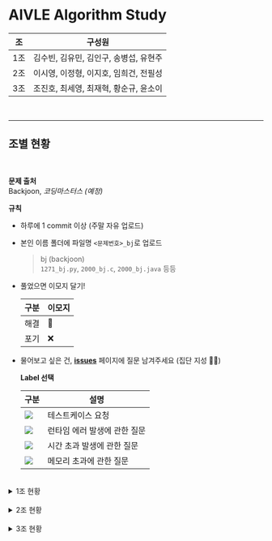 
# **AIVLE Algorithm Study**

| 조| 구성원 |
|--|--|
| 1조 | 김수빈, 김유민, 김인구, 송병섭, 유현주 |
| 2조 | 이시영, 이정형, 이지호, 임희건, 전필성 |
| 3조 | 조진호, 최세영, 최재혁, 황순규, 윤소이 |

<br>

---

## **조별 현황**

<br>

**문제 출처**  
Backjoon, *코딩마스터스 (예정)*  


**규칙**  

- 하루에 1 commit 이상 (주말 자유 업로드)   

- 본인 이름 폴더에 파일명 `<문제번호>_bj`로 업로드
    > bj (backjoon)  
    > `1271_bj.py`, `2000_bj.c`, `2000_bj.java` 등등
- 풀었으면 이모지 달기!

    | 구분 | 이모지 |
    |--|--|
    | 해결 | 💯 |
    | 포기 | ❌ |

- 물어보고 싶은 건, [**issues**](https://github.com/AIVLE-School-2-Study/Algorithm-study/issues) 페이지에 질문 남겨주세요 (집단 지성 💪💪)
    
    **Label 선택**  

    |구분|설명|
    |--|--|
    |<img src="https://img.shields.io/badge/테스트케이스 요청-141245?style=flat&logoColor=white"/></a> | 테스트케이스 요청 |
    |<img src="https://img.shields.io/badge/런타임 에러-E61659?style=flat&logoColor=white"/></a> | 런타임 에러 발생에 관한 질문 |
    |<img src="https://img.shields.io/badge/시간 초과-1D76DB?style=flat&logoColor=white"/></a> | 시간 초과 발생에 관한 질문 |
    |<img src="https://img.shields.io/badge/메모리 초과-0E8A16?style=flat&logoColor=white"/></a> | 메모리 초과에 관한 질문 |

<br>

<details>
<summary> 1조 현황 </summary>
<div markdown="1">

| 난이도 | 문제 | 출처 | 김수빈 | 김유민 | 김인구 | 송병섭 | 유현주 |   
|--|--|--|--|--|--|--|--|
|b-5|[1271](https://www.acmicpc.net/problem/1271)  | backjoon | 💯 | 💯 | 💯 | 💯 | 💯 |
|b-5|[4101](https://www.acmicpc.net/problem/4101)  | backjoon | 💯 | 💯 | 💯 | 💯 | 💯 |
|b-5|[4999](https://www.acmicpc.net/problem/4999)  | backjoon | 💯 | 💯 | 💯 | 💯 | 💯 |
|b-5|[10430](https://www.acmicpc.net/problem/10430)  | backjoon | 💯 | 💯 | 💯 | 💯 | 💯 |
|b-5|[8393](https://www.acmicpc.net/problem/8393)  | backjoon | 💯 | 💯 | 💯 | 💯 | 💯 |
|b-4|[10768](https://www.acmicpc.net/problem/10768)  | backjoon | 💯 | 💯 | 💯 | 💯 | 💯 |
|b-4|[10808](https://www.acmicpc.net/problem/10808)  | backjoon |  | 💯 |  | 💯 | 💯 |
|b-4|[2440](https://www.acmicpc.net/problem/2440)  | backjoon |  | 💯 |  | 💯 | 💯 |
|b-4|[1264](https://www.acmicpc.net/problem/1264)  | backjoon |  | 💯 |  |  |  |
|b-4|[2439](https://www.acmicpc.net/problem/2439)  | backjoon |  | 💯 |  | 💯 |  |
|b-4|[3046](https://www.acmicpc.net/problem/3046)  | backjoon |  | 💯 |  | 💯 |  |
|b-3|[1247](https://www.acmicpc.net/problem/1247)  | backjoon |  |  |  |  |  |
|b-3|[2442](https://www.acmicpc.net/problem/2442)  | backjoon |  |  |  | 💯 |  |
|b-3|[2525](https://www.acmicpc.net/problem/2525)  | backjoon |  |  |  |  |  |
|b-3|[2588](https://www.acmicpc.net/problem/2588)  | backjoon | 💯 |  |  |  |  |
|b-3|[2914](https://www.acmicpc.net/problem/2914)  | backjoon | 💯 |  |  |  |  |
|b-2|[1152](https://www.acmicpc.net/problem/1152)  | backjoon |  |  |  |  |  |
|b-2|[1297](https://www.acmicpc.net/problem/1297)  | backjoon |  |  |  |  |  |
|b-1|[1110](https://www.acmicpc.net/problem/1110)  | backjoon | 💯 |  |  |  |  |
|b-1|[1157](https://www.acmicpc.net/problem/1157)  | backjoon |  |  |  |  |  |
|b-1|[11653](https://www.acmicpc.net/problem/11653)  | backjoon |  |  |  | |  |
|b-1|[10989](https://www.acmicpc.net/problem/10989)  | backjoon |  |  |  | |  |
|b-1|[2163](https://www.acmicpc.net/problem/2163)  | backjoon |  |  |  |  |  |
|b-1|[1259](https://www.acmicpc.net/problem/1259)  | backjoon |  |  |  |  |  |



</div>
</details>

<br>

<details>
<summary> 2조 현황 </summary>
<div markdown="1">


| 난이도 | 문제 | 출처 | 이시영 | 이정형 | 이지호 | 임희건 | 전필성 |   
|--|--|--|--|--|--|--|--|
|b-5|[1271](https://www.acmicpc.net/problem/1271)  | backjoon | 💯|💯|  |  |  |
|b-5|[4101](https://www.acmicpc.net/problem/4101)  | backjoon |💯|💯|  |  |  |
|b-5|[4999](https://www.acmicpc.net/problem/4999)  | backjoon |💯|  |  |  |  |
|b-5|[10430](https://www.acmicpc.net/problem/10430)  | backjoon |💯|  |  |  |  |
|b-5|[8393](https://www.acmicpc.net/problem/8393)  | backjoon |💯|  |  |  |  |
|b-4|[10768](https://www.acmicpc.net/problem/10768)  | backjoon |💯|  |  |  |  |
|b-4|[10808](https://www.acmicpc.net/problem/10808)  | backjoon |💯|  |  |  |  |
|b-4|[2440](https://www.acmicpc.net/problem/2440)  | backjoon |💯|  |  |  |  |
|b-4|[1264](https://www.acmicpc.net/problem/1264)  | backjoon |💯|  |  |  |  |
|b-4|[2439](https://www.acmicpc.net/problem/2439)  | backjoon |💯|  |  |  |  |
|b-4|[3046](https://www.acmicpc.net/problem/3046)  | backjoon |💯|  |  |  |  |
|b-3|[1247](https://www.acmicpc.net/problem/1247)  | backjoon |💯|  |  |  |  |
|b-3|[2442](https://www.acmicpc.net/problem/2442)  | backjoon |  |  |  |  |  |
|b-3|[2525](https://www.acmicpc.net/problem/2525)  | backjoon |  |  |  |  |  |
|b-3|[2588](https://www.acmicpc.net/problem/2588)  | backjoon |  |  |  |  |  |
|b-3|[2914](https://www.acmicpc.net/problem/2914)  | backjoon |  |  |  |  |  |
|b-2|[1152](https://www.acmicpc.net/problem/1152)  | backjoon |  |  |  |  |  |
|b-2|[1297](https://www.acmicpc.net/problem/1297)  | backjoon |  |  |  |  |  |
|b-1|[1110](https://www.acmicpc.net/problem/1110)  | backjoon |  |  |  |  |  |
|b-1|[1157](https://www.acmicpc.net/problem/1157)  | backjoon |  |  |  |  |  |
|b-1|[11653](https://www.acmicpc.net/problem/11653)  | backjoon |  |  |  | |  |
|b-1|[10989](https://www.acmicpc.net/problem/10989)  | backjoon |  |  |  | |  |
|b-1|[2163](https://www.acmicpc.net/problem/2163)  | backjoon |  |  |  |  |  |
|b-1|[1259](https://www.acmicpc.net/problem/1259)  | backjoon |  |  |  |  |  |

</div>
</details>

<br>

<details>
<summary> 3조 현황 </summary>
<div markdown="1">


| 난이도 | 문제 | 출처 | 조진호 | 최세영 | 최재혁 | 황순규 | 윤소이 |   
|--|--|--|--|--|--|--|--|
|b-5|[1271](https://www.acmicpc.net/problem/1271)  | backjoon |💯|💯|💯|💯|  |
|b-5|[4101](https://www.acmicpc.net/problem/4101)  | backjoon |💯|💯|💯|💯|  |
|b-5|[4999](https://www.acmicpc.net/problem/4999)  | backjoon |  |  |💯|💯|  |
|b-5|[10430](https://www.acmicpc.net/problem/10430)  | backjoon |  |  |💯|💯|  |
|b-5|[8393](https://www.acmicpc.net/problem/8393)  | backjoon |  |  |  |💯|  |
|b-4|[10768](https://www.acmicpc.net/problem/10768)  | backjoon |  |  |  |💯|  |
|b-4|[10808](https://www.acmicpc.net/problem/10808)  | backjoon |  |  |  |💯|  |
|b-4|[2440](https://www.acmicpc.net/problem/2440)  | backjoon |  |  |  |💯|  |
|b-4|[1264](https://www.acmicpc.net/problem/1264)  | backjoon |  |  |  |💯|  |
|b-4|[2439](https://www.acmicpc.net/problem/2439)  | backjoon |  |  |  |💯|  |
|b-4|[3046](https://www.acmicpc.net/problem/3046)  | backjoon |  |  |  |💯|  |
|b-3|[1247](https://www.acmicpc.net/problem/1247)  | backjoon |  |  |  |  |  |
|b-3|[2442](https://www.acmicpc.net/problem/2442)  | backjoon |  |  |  |  |  |
|b-3|[2525](https://www.acmicpc.net/problem/2525)  | backjoon |  |  |  |  |  |
|b-3|[2588](https://www.acmicpc.net/problem/2588)  | backjoon |  |  |  |  |  |
|b-3|[2914](https://www.acmicpc.net/problem/2914)  | backjoon |  |  |  |  |  |
|b-2|[1152](https://www.acmicpc.net/problem/1152)  | backjoon |  |  |  |  |  |
|b-2|[1297](https://www.acmicpc.net/problem/1297)  | backjoon |  |  |  |  |  |
|b-1|[1110](https://www.acmicpc.net/problem/1110)  | backjoon |  |  |  |  |  |
|b-1|[1157](https://www.acmicpc.net/problem/1157)  | backjoon |  |  |  |  |  |
|b-1|[11653](https://www.acmicpc.net/problem/11653)  | backjoon |  |  |  | |  |
|b-1|[10989](https://www.acmicpc.net/problem/10989)  | backjoon |  |  |  | |  |
|b-1|[2163](https://www.acmicpc.net/problem/2163)  | backjoon |  |  |  |  |  |
|b-1|[1259](https://www.acmicpc.net/problem/1259)  | backjoon |  |  |  |  |  |

</div>
</details>
